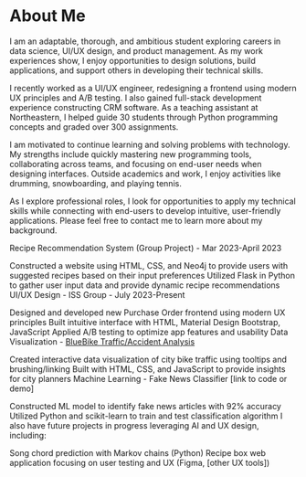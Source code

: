 # About Me
I am an adaptable, thorough, and ambitious student exploring careers in data science, UI/UX design, and product management. As my work experiences show, I enjoy opportunities to design solutions, build applications, and support others in developing their technical skills. 

I recently worked as a UI/UX engineer, redesigning a frontend using modern UX principles and A/B testing. I also gained full-stack development experience constructing CRM software. As a teaching assistant at Northeastern, I helped guide 30 students through Python programming concepts and graded over 300 assignments.

I am motivated to continue learning and solving problems with technology. My strengths include quickly mastering new programming tools, collaborating across teams, and focusing on end-user needs when designing interfaces. Outside academics and work, I enjoy activities like drumming, snowboarding, and playing tennis. 

As I explore professional roles, I look for opportunities to apply my technical skills while connecting with end-users to develop intuitive, user-friendly applications. Please feel free to contact me to learn more about my background.

Recipe Recommendation System (Group Project) - Mar 2023-April 2023

Constructed a website using HTML, CSS, and Neo4j to provide users with suggested recipes based on their input preferences
Utilized Flask in Python to gather user input data and provide dynamic recipe recommendations
UI/UX Design - ISS Group - July 2023-Present

Designed and developed new Purchase Order frontend using modern UX principles
Built intuitive interface with HTML, Material Design Bootstrap, JavaScript
Applied A/B testing to optimize app features and usability
Data Visualization - [BlueBike Traffic/Accident Analysis](https://ds4200-s23-class.github.io/project-julian-jake-david-aneek/)

Created interactive data visualization of city bike traffic using tooltips and brushing/linking
Built with HTML, CSS, and JavaScript to provide insights for city planners
Machine Learning - Fake News Classifier [link to code or demo]

Constructed ML model to identify fake news articles with 92% accuracy
Utilized Python and scikit-learn to train and test classification algorithm
I also have future projects in progress leveraging AI and UX design, including:

Song chord prediction with Markov chains (Python)
Recipe box web application focusing on user testing and UX (Figma, [other UX tools])
